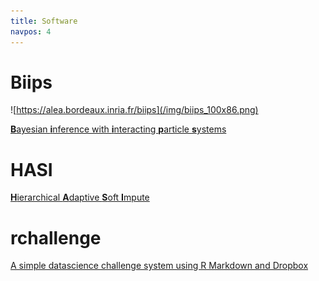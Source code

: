 ```yaml
---
title: Software
navpos: 4
---
```


# Biips

![https://alea.bordeaux.inria.fr/biips](/img/biips_100x86.png)

[**B**ayesian **i**nference with **i**nteracting **p**article **s**ystems](https://alea.bordeaux.inria.fr/biips)

# HASI

[**H**ierarchical **A**daptive **S**oft **I**mpute](https://github.com/adrtod/hasi/)

# rchallenge

[A simple datascience challenge system using R Markdown and Dropbox](http://adrtod.github.io/rchallenge/)
